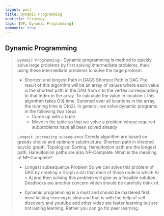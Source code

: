 ```yaml
---
layout: post
title: Dynamic Programming
subtitle: Strategy
tags: [DP, Dynamic Programming]
comments: true
---
```



## Dynamic Programming
>
>`Dynamic Programming`:- Dynamic programming is method to quickly solve large problems by first solving intermediate problems, then using these intermediate problems to solve the large problem.
>
> * Shortest and longest Path in DAGS Shortest Path in DAG The result of this algorithm will be an array of values where each value is the shortest path in the DAG from s to the vertex corresponding to that index in the array. To calculate the value in location i, this algorithm takes O(i) time. Summed over all locations in the array, the running time is O(n2). In general, we solve dynamic programs in the following two steps
>    * Come up with a table
>    * Move in the table so that we solve a problem whose required subproblems have all been solved already
>
>`Longest increasing subsequence` Greedy algorithm are based on greedy choice and optimum substructure. Shortect path in directed acyclic graph. Topological Sorting. Hamultonion path are the longest path. Hamultonion paths are also NP-Complete. What is the meaning of NP-Complete?
>
> * Longest subsequence Problem So we can solve this problem of DAG by creating a Graph such that each of those node in which Ai < Aj and then solving this problem will give us a feasible solution. Deadlocks are another concern which should be carefully think of.
>
> * Dynamic programming is a must and should be mastered first. most lasting learning is slow and that is with the help of self discovery and youtube and other video are faster learning but are not lasting learning. Rather you can go for peer learning.
